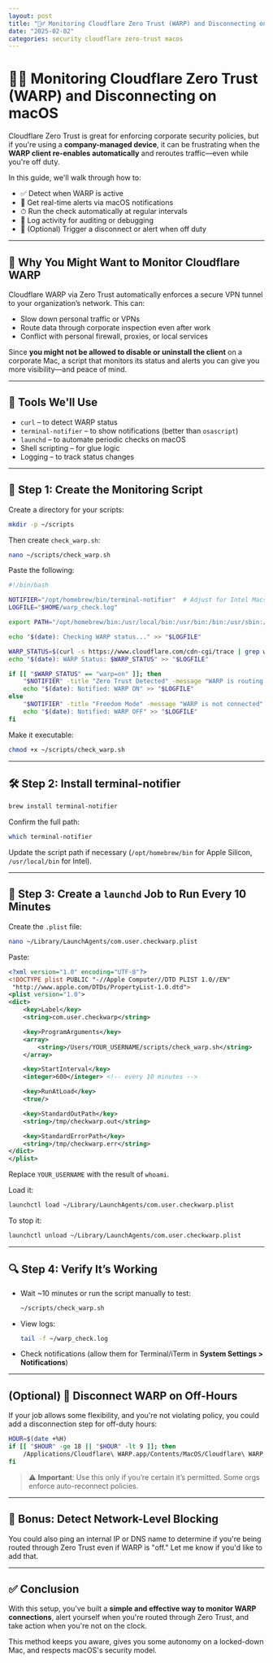 ```yaml
---
layout: post
title: "🕵️‍♂️ Monitoring Cloudflare Zero Trust (WARP) and Disconnecting on macOS"
date: "2025-02-02"
categories: security cloudflare zero-trust macos
---
```


# 🕵️‍♂️ Monitoring Cloudflare Zero Trust (WARP) and Disconnecting on macOS

Cloudflare Zero Trust is great for enforcing corporate security policies, but if you're using a **company-managed device**, it can be frustrating when the **WARP client re-enables automatically** and reroutes traffic—even while you're off duty.

In this guide, we'll walk through how to:

- ✅ Detect when WARP is active
- 📢 Get real-time alerts via macOS notifications
- ⏱ Run the check automatically at regular intervals
- 📒 Log activity for auditing or debugging
- 🚫 (Optional) Trigger a disconnect or alert when off duty

---

## 🚧 Why You Might Want to Monitor Cloudflare WARP

Cloudflare WARP via Zero Trust automatically enforces a secure VPN tunnel to your organization’s network. This can:

- Slow down personal traffic or VPNs
- Route data through corporate inspection even after work
- Conflict with personal firewall, proxies, or local services

Since **you might not be allowed to disable or uninstall the client** on a corporate Mac, a script that monitors its status and alerts you can give you more visibility—and peace of mind.

---

## 🧰 Tools We'll Use

- `curl` – to detect WARP status
- `terminal-notifier` – to show notifications (better than `osascript`)
- `launchd` – to automate periodic checks on macOS
- Shell scripting – for glue logic
- Logging – to track status changes

---

## 📝 Step 1: Create the Monitoring Script

Create a directory for your scripts:

```bash
mkdir -p ~/scripts
```

Then create `check_warp.sh`:

```bash
nano ~/scripts/check_warp.sh
```

Paste the following:

```bash
#!/bin/bash

NOTIFIER="/opt/homebrew/bin/terminal-notifier"  # Adjust for Intel Macs if needed
LOGFILE="$HOME/warp_check.log"

export PATH="/opt/homebrew/bin:/usr/local/bin:/usr/bin:/bin:/usr/sbin:/sbin"

echo "$(date): Checking WARP status..." >> "$LOGFILE"

WARP_STATUS=$(curl -s https://www.cloudflare.com/cdn-cgi/trace | grep warp)
echo "$(date): WARP Status: $WARP_STATUS" >> "$LOGFILE"

if [[ "$WARP_STATUS" == "warp=on" ]]; then
    "$NOTIFIER" -title "Zero Trust Detected" -message "WARP is routing your traffic"
    echo "$(date): Notified: WARP ON" >> "$LOGFILE"
else
    "$NOTIFIER" -title "Freedom Mode" -message "WARP is not connected"
    echo "$(date): Notified: WARP OFF" >> "$LOGFILE"
fi
```

Make it executable:

```bash
chmod +x ~/scripts/check_warp.sh
```

---

## 🛠 Step 2: Install terminal-notifier

```bash
brew install terminal-notifier
```

Confirm the full path:

```bash
which terminal-notifier
```

Update the script path if necessary (`/opt/homebrew/bin` for Apple Silicon, `/usr/local/bin` for Intel).

---

## 🧩 Step 3: Create a `launchd` Job to Run Every 10 Minutes

Create the `.plist` file:

```bash
nano ~/Library/LaunchAgents/com.user.checkwarp.plist
```

Paste:

```xml
<?xml version="1.0" encoding="UTF-8"?>
<!DOCTYPE plist PUBLIC "-//Apple Computer//DTD PLIST 1.0//EN"
 "http://www.apple.com/DTDs/PropertyList-1.0.dtd">
<plist version="1.0">
<dict>
    <key>Label</key>
    <string>com.user.checkwarp</string>

    <key>ProgramArguments</key>
    <array>
        <string>/Users/YOUR_USERNAME/scripts/check_warp.sh</string>
    </array>

    <key>StartInterval</key>
    <integer>600</integer> <!-- every 10 minutes -->

    <key>RunAtLoad</key>
    <true/>

    <key>StandardOutPath</key>
    <string>/tmp/checkwarp.out</string>

    <key>StandardErrorPath</key>
    <string>/tmp/checkwarp.err</string>
</dict>
</plist>
```

Replace `YOUR_USERNAME` with the result of `whoami`.

Load it:

```bash
launchctl load ~/Library/LaunchAgents/com.user.checkwarp.plist
```

To stop it:

```bash
launchctl unload ~/Library/LaunchAgents/com.user.checkwarp.plist
```

---

## 🔍 Step 4: Verify It’s Working

- Wait ~10 minutes or run the script manually to test:
  ```bash
  ~/scripts/check_warp.sh
  ```

- View logs:
  ```bash
  tail -f ~/warp_check.log
  ```

- Check notifications (allow them for Terminal/iTerm in **System Settings > Notifications**)

---

## (Optional) 🚫 Disconnect WARP on Off-Hours

If your job allows some flexibility, and you're not violating policy, you could add a disconnection step for off-duty hours:

```bash
HOUR=$(date +%H)
if [[ "$HOUR" -ge 18 || "$HOUR" -lt 9 ]]; then
    /Applications/Cloudflare\ WARP.app/Contents/MacOS/Cloudflare\ WARP --disconnect
fi
```

> ⚠️ **Important**: Use this only if you’re certain it’s permitted. Some orgs enforce auto-reconnect policies.

---

## 🔐 Bonus: Detect Network-Level Blocking

You could also ping an internal IP or DNS name to determine if you're being routed through Zero Trust even if WARP is "off." Let me know if you'd like to add that.

---

## ✅ Conclusion

With this setup, you've built a **simple and effective way to monitor WARP connections**, alert yourself when you're routed through Zero Trust, and take action when you're not on the clock.

This method keeps you aware, gives you some autonomy on a locked-down Mac, and respects macOS's security model.
